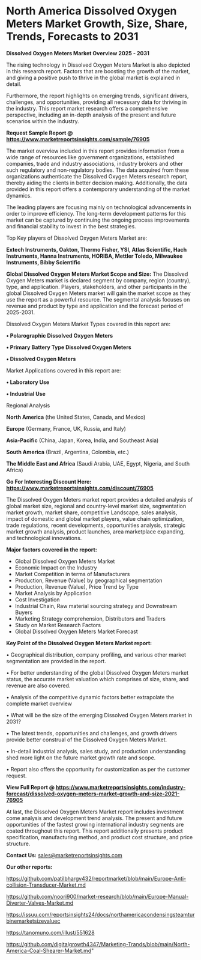 # North America Dissolved Oxygen Meters Market Growth, Size, Share, Trends, Forecasts to 2031

<Strong> Dissolved Oxygen Meters Market Overview 2025 - 2031</strong>

The rising technology in Dissolved Oxygen Meters Market is also depicted in this research report. Factors that are boosting the growth of the market, and giving a positive push to thrive in the global market is explained in detail.

Furthermore, the report highlights on emerging trends, significant drivers, challenges, and opportunities, providing all necessary data for thriving in the industry. This report market research offers a comprehensive perspective, including an in-depth analysis of the present and future scenarios within the industry.

<strong>Request Sample Report @ <a href=https://www.marketreportsinsights.com/sample/76905>https://www.marketreportsinsights.com/sample/76905</a></strong>

The market overview included in this report provides information from a wide range of resources like government organizations, established companies, trade and industry associations, industry brokers and other such regulatory and non-regulatory bodies. The data acquired from these organizations authenticate the Dissolved Oxygen Meters research report, thereby aiding the clients in better decision making. Additionally, the data provided in this report offers a contemporary understanding of the market dynamics.

The leading players are focusing mainly on technological advancements in order to improve efficiency. The long-term development patterns for this market can be captured by continuing the ongoing process improvements and financial stability to invest in the best strategies.

Top Key players of Dissolved Oxygen Meters Market are:

<strong>Extech Instruments, Oakton, Thermo Fisher, YSI, Atlas Scientific, Hach Instruments, Hanna Instruments, HORIBA, Mettler Toledo, Milwaukee Instruments, Bibby Scientific</strong>

<strong><b>Global Dissolved Oxygen Meters Market Scope and Size:</b></strong>
The Dissolved Oxygen Meters market is declared segment by company, region (country), type, and application. Players, stakeholders, and other participants in the global Dissolved Oxygen Meters market will gain the market scope as they use the report as a powerful resource. The segmental analysis focuses on revenue and product by type and application and the forecast period of 2025-2031.

Dissolved Oxygen Meters Market Types covered in this report are:

<strong>• Polarographic Dissolved Oxygen Meters

• Primary Battery Type Dissolved Oxygen Meters

• Dissolved Oxygen Meters</strong>

Market Applications covered in this report are:

<strong>• Laboratory Use

• Industrial Use</strong> 

Regional Analysis

<strong>North America</strong> (the United States, Canada, and Mexico)

<strong>Europe</strong> (Germany, France, UK, Russia, and Italy)

<strong>Asia-Pacific</strong> (China, Japan, Korea, India, and Southeast Asia)

<strong>South America</strong> (Brazil, Argentina, Colombia, etc.)

<strong>The Middle East and Africa</strong> (Saudi Arabia, UAE, Egypt, Nigeria, and South Africa)

<strong>Go For Interesting Discount Here: <a href=https://www.marketreportsinsights.com/discount/76905>https://www.marketreportsinsights.com/discount/76905</a></strong>

The Dissolved Oxygen Meters market report provides a detailed analysis of global market size, regional and country-level market size, segmentation market growth, market share, competitive Landscape, sales analysis, impact of domestic and global market players, value chain optimization, trade regulations, recent developments, opportunities analysis, strategic market growth analysis, product launches, area marketplace expanding, and technological innovations.

<strong><b>Major factors covered in the report:</b></strong>
<ul>
  <li>Global Dissolved Oxygen Meters Market </li>
  <li>Economic Impact on the Industry</li>
  <li>Market Competition in terms of Manufacturers</li>
  <li>Production, Revenue (Value) by geographical segmentation</li>
  <li>Production, Revenue (Value), Price Trend by Type</li>
  <li>Market Analysis by Application</li>
  <li>Cost Investigation</li>
  <li>Industrial Chain, Raw material sourcing strategy and Downstream Buyers</li>
  <li>Marketing Strategy comprehension, Distributors and Traders</li>
  <li>Study on Market Research Factors</li>
  <li>Global Dissolved Oxygen Meters Market Forecast</li>
</ul>

<strong><b>Key Point of the Dissolved Oxygen Meters Market report:</b></strong>

• Geographical distribution, company profiling, and various other market segmentation are provided in the report.

• For better understanding of the global Dissolved Oxygen Meters market status, the accurate market valuation which comprises of size, share, and revenue are also covered.

• Analysis of the competitive dynamic factors better extrapolate the complete market overview

• What will be the size of the emerging Dissolved Oxygen Meters market in 2031?

• The latest trends, opportunities and challenges, and growth drivers provide better construal of the Dissolved Oxygen Meters Market.

• In-detail industrial analysis, sales study, and production understanding shed more light on the future market growth rate and scope.

• Report also offers the opportunity for customization as per the customer request.

<strong><b>View Full Report @ <a href=https://www.marketreportsinsights.com/industry-forecast/dissolved-oxygen-meters-market-growth-and-size-2021-76905>https://www.marketreportsinsights.com/industry-forecast/dissolved-oxygen-meters-market-growth-and-size-2021-76905</a></b></strong>


At last, the Dissolved Oxygen Meters Market report includes investment come analysis and development trend analysis. The present and future opportunities of the fastest growing international industry segments are coated throughout this report. This report additionally presents product specification, manufacturing method, and product cost structure, and price structure.

<strong>Contact Us:</strong>
sales@marketreportsinsights.com

<strong>Our other reports:</strong>

<a href=https://github.com/patilbhargv432/reportmarket/blob/main/Europe-Anti-collision-Transducer-Market.md>https://github.com/patilbhargv432/reportmarket/blob/main/Europe-Anti-collision-Transducer-Market.md</a>

<a href=https://github.com/noori900/market-research/blob/main/Europe-Manual-Diverter-Valves-Market.md>https://github.com/noori900/market-research/blob/main/Europe-Manual-Diverter-Valves-Market.md</a>

<a href=https://issuu.com/reportsinsights24/docs/northamericacondensingsteamturbinemarketsizevaluec>https://issuu.com/reportsinsights24/docs/northamericacondensingsteamturbinemarketsizevaluec</a>

<a href=https://tanomuno.com/illust/551628>https://tanomuno.com/illust/551628</a>

<a href=https://github.com/digitalgrowth4347/Marketing-Trands/blob/main/North-America-Coal-Shearer-Market.md>https://github.com/digitalgrowth4347/Marketing-Trands/blob/main/North-America-Coal-Shearer-Market.md</a>"
